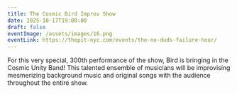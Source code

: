 ```yaml
---
title: The Cosmic Bird Improv Show
date: 2025-10-17T19:00:00
draft: false
eventImage: /assets/images/16.png
eventLink: https://thepit-nyc.com/events/the-no-duds-failure-hour/
---
```

For this very special, 300th performance of the show, Bird is bringing in the Cosmic Unity Band! This talented ensemble of musicians will be improvising mesmerizing background music and original songs with the audience throughout the entire show.